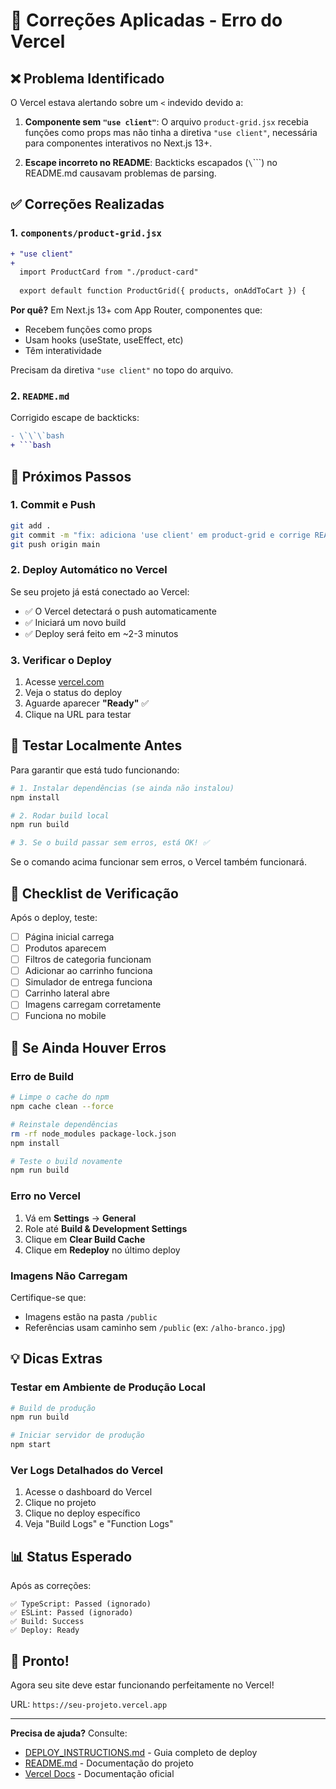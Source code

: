 # 🔧 Correções Aplicadas - Erro do Vercel

## ❌ Problema Identificado

O Vercel estava alertando sobre um `<` indevido devido a:

1. **Componente sem `"use client"`**: O arquivo `product-grid.jsx` recebia funções como props mas não tinha a diretiva `"use client"`, necessária para componentes interativos no Next.js 13+.

2. **Escape incorreto no README**: Backticks escapados (`\`\`\``) no README.md causavam problemas de parsing.

## ✅ Correções Realizadas

### 1. `components/product-grid.jsx`
```diff
+ "use client"
+
  import ProductCard from "./product-card"
  
  export default function ProductGrid({ products, onAddToCart }) {
```

**Por quê?** Em Next.js 13+ com App Router, componentes que:
- Recebem funções como props
- Usam hooks (useState, useEffect, etc)
- Têm interatividade

Precisam da diretiva `"use client"` no topo do arquivo.

### 2. `README.md`
Corrigido escape de backticks:
```diff
- \`\`\`bash
+ ```bash
```

## 🚀 Próximos Passos

### 1. Commit e Push

```bash
git add .
git commit -m "fix: adiciona 'use client' em product-grid e corrige README"
git push origin main
```

### 2. Deploy Automático no Vercel

Se seu projeto já está conectado ao Vercel:
- ✅ O Vercel detectará o push automaticamente
- ✅ Iniciará um novo build
- ✅ Deploy será feito em ~2-3 minutos

### 3. Verificar o Deploy

1. Acesse [vercel.com](https://vercel.com/dashboard)
2. Veja o status do deploy
3. Aguarde aparecer **"Ready"** ✅
4. Clique na URL para testar

## 🧪 Testar Localmente Antes

Para garantir que está tudo funcionando:

```bash
# 1. Instalar dependências (se ainda não instalou)
npm install

# 2. Rodar build local
npm run build

# 3. Se o build passar sem erros, está OK! ✅
```

Se o comando acima funcionar sem erros, o Vercel também funcionará.

## 📝 Checklist de Verificação

Após o deploy, teste:

- [ ] Página inicial carrega
- [ ] Produtos aparecem
- [ ] Filtros de categoria funcionam
- [ ] Adicionar ao carrinho funciona
- [ ] Simulador de entrega funciona
- [ ] Carrinho lateral abre
- [ ] Imagens carregam corretamente
- [ ] Funciona no mobile

## 🐛 Se Ainda Houver Erros

### Erro de Build

```bash
# Limpe o cache do npm
npm cache clean --force

# Reinstale dependências
rm -rf node_modules package-lock.json
npm install

# Teste o build novamente
npm run build
```

### Erro no Vercel

1. Vá em **Settings** → **General**
2. Role até **Build & Development Settings**
3. Clique em **Clear Build Cache**
4. Clique em **Redeploy** no último deploy

### Imagens Não Carregam

Certifique-se que:
- Imagens estão na pasta `/public`
- Referências usam caminho sem `/public` (ex: `/alho-branco.jpg`)

## 💡 Dicas Extras

### Testar em Ambiente de Produção Local

```bash
# Build de produção
npm run build

# Iniciar servidor de produção
npm start
```

### Ver Logs Detalhados do Vercel

1. Acesse o dashboard do Vercel
2. Clique no projeto
3. Clique no deploy específico
4. Veja "Build Logs" e "Function Logs"

## 📊 Status Esperado

Após as correções:

```
✅ TypeScript: Passed (ignorado)
✅ ESLint: Passed (ignorado)  
✅ Build: Success
✅ Deploy: Ready
```

## 🎉 Pronto!

Agora seu site deve estar funcionando perfeitamente no Vercel!

URL: `https://seu-projeto.vercel.app`

---

**Precisa de ajuda?** Consulte:
- [DEPLOY_INSTRUCTIONS.md](DEPLOY_INSTRUCTIONS.md) - Guia completo de deploy
- [README.md](README.md) - Documentação do projeto
- [Vercel Docs](https://vercel.com/docs) - Documentação oficial


